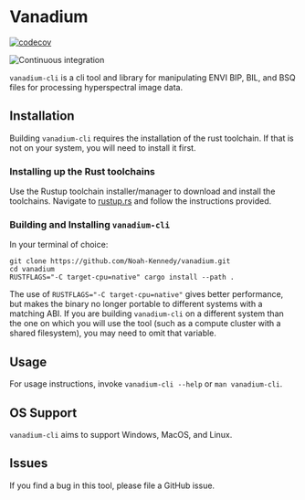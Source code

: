 # Vanadium

[![codecov](https://codecov.io/gh/Noah-Kennedy/vanadium/branch/master/graph/badge.svg?token=2KBFXPBR34)](https://codecov.io/gh/Noah-Kennedy/vanadium)

![Continuous integration](https://github.com/Noah-Kennedy/vanadium/workflows/Continuous%20integration/badge.svg?branch=master)

`vanadium-cli` is a cli tool and library for manipulating ENVI BIP, BIL, and BSQ files for
processing hyperspectral image data.

## Installation

Building `vanadium-cli` requires the installation of the rust toolchain.
If that is not on your system, you will need to install it first.

### Installing up the Rust toolchains
Use the Rustup toolchain installer/manager to download and install the toolchains.
Navigate to [rustup.rs](https://rustup.rs/) and follow the instructions provided.

### Building and Installing `vanadium-cli`
In your terminal of choice:
```shell script
git clone https://github.com/Noah-Kennedy/vanadium.git
cd vanadium
RUSTFLAGS="-C target-cpu=native" cargo install --path .
```

The use of `RUSTFLAGS="-C target-cpu=native"` gives better performance,
but makes the binary no longer portable to different systems with a matching ABI.
If you are building `vanadium-cli` on a different system than the one on which you will use the
tool (such as a compute cluster with a shared filesystem), you may need to omit that variable.

## Usage
For usage instructions, invoke `vanadium-cli --help` or `man vanadium-cli`.

## OS Support
`vanadium-cli` aims to support Windows, MacOS, and Linux.

## Issues
If you find a bug in this tool, please file a GitHub issue.